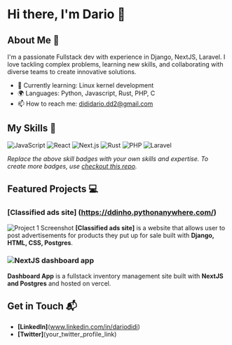 # Hi there, I'm Dario 👋

## About Me 🚀

I'm a passionate Fullstack dev with experience in Django, NextJS, Laravel. I love tackling complex problems, learning new skills, and collaborating with diverse teams to create innovative solutions.

- 🌱 Currently learning: Linux kernel development
- 🌍 Languages: Python, Javascript, Rust, PHP, C
- 📫 How to reach me: dididario.dd2@gmail.com
<!--
- ⚡ Fun fact: **[a fun fact about yourself]**
- -->

## My Skills 🧠
![JavaScript](https://img.shields.io/badge/JavaScript-323330?style=for-the-badge&logo=javascript&logoColor=F7DF1E)
![React](https://img.shields.io/badge/React_Native-20232A?style=for-the-badge&logo=react&logoColor=61DAFB)
![Next.js](https://img.shields.io/badge/next%20js-000000?style=for-the-badge&logo=nextdotjs&logoColor=white)
![Rust](https://img.shields.io/badge/Rust-000000?style=for-the-badge&logo=rust&logoColor=white)
![PHP](https://img.shields.io/badge/PHP-777BB4?style=for-the-badge&logo=php&logoColor=white)
![Laravel](https://img.shields.io/badge/Laravel-FF2D20?style=for-the-badge&logo=laravel&logoColor=white)

*Replace the above skill badges with your own skills and expertise. To create more badges, use [checkout this repo](https://github.com/alexandresanlim/Badges4-README.md-Profile).*

## Featured Projects 💻
### [Classified ads site] (https://ddinho.pythonanywhere.com/)

![Project 1 Screenshot](project_1_screenshot_url)
**[Classified ads site]** is a website that allows user to post advertisements for products they put up for sale built with **Django, HTML, CSS, Postgres**.

### ![NextJS dashboard app](https://next-js-dashboard-pearl-kappa.vercel.app/dashboard)
**Dashboard App** is a fullstack inventory management site built with **NextJS and Postgres** and hosted on vercel.

## Get in Touch 📬
- **[LinkedIn]**(www.linkedin.com/in/dariodidi)
- **[Twitter]**(your_twitter_profile_link)


